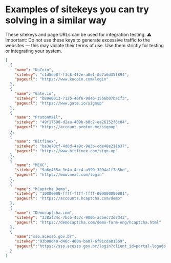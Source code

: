 # Examples of sitekeys you can try solving in a similar way
These sitekeys and page URLs can be used for integration testing.
⚠️ Important: Do not use these keys to generate excessive traffic to the websites — this may violate their terms of use. Use them strictly for testing or integrating your system.

```json
[
  {
    "name": "KuCoin",
    "sitekey": "c1d5eb8f-f3c8-4f2e-a0e1-0c7a6d35f894",
    "pageurl": "https://www.kucoin.com/login"
  },
  {
    "name": "Gate.io",
    "sitekey": "b89e6013-712b-46f6-9d46-15b6b07ba1f3",
    "pageurl": "https://www.gate.io/signup"
  },
  {
    "name": "ProtonMail",
    "sitekey": "49f17598-d2aa-409b-b8c2-ea26152f6c04",
    "pageurl": "https://account.proton.me/signup"
  },
  {
    "name": "Bitfinex",
    "sitekey": "ba3e70cf-4d8d-4a9c-9e3b-cde48e211b37",
    "pageurl": "https://www.bitfinex.com/sign-up"
  },
  {
    "name": "MEXC",
    "sitekey": "9a6e455a-3e4a-4cc4-a999-3294a1f7a5be",
    "pageurl": "https://www.mexc.com/login"
  },
  {
    "name": "hCaptcha Demo",
    "sitekey": "10000000-ffff-ffff-ffff-000000000001",
    "pageurl": "https://accounts.hcaptcha.com/demo"
  },
  {
    "name": "Democaptcha.com",
    "sitekey": "338af34c-7bcb-4c7c-900b-acbec73d7d43",
    "pageurl": "https://democaptcha.com/demo-form-eng/hcaptcha.html"
  },
  {
    "name":"sso.acesso.gov.br",
    "sitekey":"93b08d40-d46c-400a-ba07-6f91cda815b9",
    "pageurl":"https://sso.acesso.gov.br/login?client_id=portal-logado.estaleiro.serpro.gov.br"
  }
]
```
